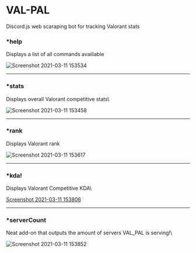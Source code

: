 # VAL-PAL
Discord.js web scaraping bot for tracking Valorant stats

### *help
Displays a list of all commands availiable 

![Screenshot 2021-03-11 153534](https://user-images.githubusercontent.com/76600155/110869876-33b72f00-8280-11eb-95c2-745c7e499366.png)

---

### *stats
Displays overall Valorant competitive stats\

![Screenshot 2021-03-11 153458](https://user-images.githubusercontent.com/76600155/110869786-ffdc0980-827f-11eb-81e2-cf568727c84d.png)

---

### *rank
Displays Valorant rank 

![Screenshot 2021-03-11 153617](https://user-images.githubusercontent.com/76600155/110869935-51849400-8280-11eb-938b-15a75eab6c3c.png)

---

### *kda!
Displays Valorant Competitive KDA\

[Screenshot 2021-03-11 153806](https://user-images.githubusercontent.com/76600155/110869971-66612780-8280-11eb-874c-3f392171b38f.png)

---

### *serverCount
Neat add-on that outputs the amount of servers VAL_PAL is serving!\

![Screenshot 2021-03-11 153852](https://user-images.githubusercontent.com/76600155/110869984-6fea8f80-8280-11eb-9a2c-8bcc3cbb1356.png)


